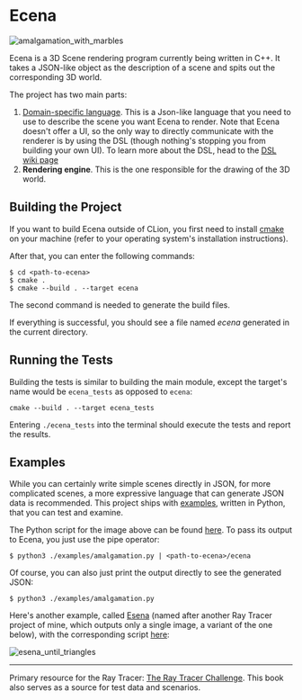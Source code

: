 # Ecena

![amalgamation_with_marbles](https://user-images.githubusercontent.com/4519785/219721638-855584bc-06f4-4ad7-aac9-5ccaa6bc10c6.png)

Ecena is a 3D Scene rendering program currently being written in C++. It takes a JSON-like object as the description of a scene and spits out the corresponding 3D world. 

The project has two main parts:
1. [Domain-specific language](https://github.com/melvic-ybanez/ecena/wiki/DSL). This is a Json-like language that you need to use to describe the scene you want Ecena to render. Note that Ecena doesn't offer a UI, so the only way to directly communicate with the renderer is by using the DSL (though nothing's stopping you from building your own UI).
To learn more about the DSL, head to the [DSL wiki page](https://github.com/melvic-ybanez/ecena/wiki/DSL) 
2. __Rendering engine__. This is the one responsible for the drawing of the 3D world.

## Building the Project

If you want to build Ecena outside of CLion, you first need to install [cmake](https://cmake.org/)
on your machine (refer to your operating system's installation instructions).

After that, you can enter the following commands:

```
$ cd <path-to-ecena>
$ cmake .
$ cmake --build . --target ecena
```

The second command is needed to generate the build files. 

If everything is successful, you
should see a file named _ecena_ generated in the current directory. 

## Running the Tests

Building the tests is similar to building the main module, except the target's name would be 
`ecena_tests` as opposed to `ecena`:

```
cmake --build . --target ecena_tests
```

Entering `./ecena_tests` into the terminal should execute the tests and report
the results.

## Examples

While you can certainly write simple scenes directly in JSON, for more complicated scenes, a more expressive language that can generate JSON data is recommended. This project ships with [examples](https://github.com/melvic-ybanez/ecena/tree/main/examples), written in Python, that you can test and examine. 

The Python script for the image above can be found [here](https://github.com/melvic-ybanez/ecena/blob/main/examples/amalgamation.py). To pass its output to Ecena, you just use the pipe operator:

```
$ python3 ./examples/amalgamation.py | <path-to-ecena>/ecena
```

Of course, you can also just print the output directly to see the generated JSON:

```
$ python3 ./examples/amalgamation.py
```

Here's another example, called [Esena](https://github.com/melvic-ybanez/ecena/blob/main/examples/amalgamation.py) (named after another Ray Tracer project of mine, which outputs only a single image, a variant of the one below), with the corresponding script [here](https://github.com/melvic-ybanez/ecena/blob/main/examples/esena.py):

![esena_until_triangles](https://user-images.githubusercontent.com/4519785/216436883-2efa74e3-290d-41c5-966d-e7d54c516000.png)

---

Primary resource for the Ray Tracer: [The Ray Tracer Challenge](http://raytracerchallenge.com/). This book
also serves as a source for test data and scenarios.
